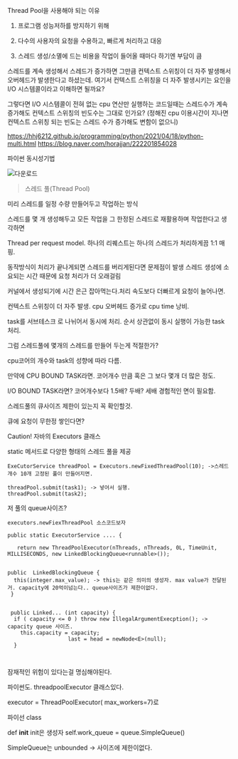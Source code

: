  Thread Pool을 사용해야 되는 이유

1. 프로그램 성능저하를 방지하기 위해

2. 다수의 사용자의 요청을 수용하고, 빠르게 처리하고 대응

3. 스레드 생성/소멸에 드는 비용을 작업이 들어올 때마다 하기엔 부담이 큼



스레드를 계속 생성해서 스레드가 증가하면 그만큼 컨텍스트 스위칭이 더 자주 발생해서 오버헤드가 발생한다고 하셨는데. 여기서 컨텍스트 스위칭을 더 자주 발생시키는 요인을 I/O 시스템콜이라고 이해하면 될까요?


그렇다면 I/O 시스템콜이 전혀 없는 cpu 연산만 실행하는 코드일때는 스레드수가 계속 증가해도 컨텍스트 스위칭의 빈도수는 그대로 인가요? (정해진 cpu 이용시간이 지나면 컨텍스트 스위칭 되는 빈도는 스레드 수가 증가해도 변함이 없으니)

https://hhj6212.github.io/programming/python/2021/04/18/python-multi.html
https://blog.naver.com/horajjan/222201854028

파이썬 동시성기법

![다운로드](https://user-images.githubusercontent.com/75001605/164782200-d5be1c45-52a2-4459-a020-c4bf2aed1a98.png)

>스레드 풀(Thread Pool)

미리 스레드를 일정 수량 만들어두고 작업하는 방식 

스레드를 몇 개 생성해두고 모든 작업을 그 한정된 스레드로 재활용하며 작업한다고 생각하면 

Thread per request model.
하나의 리퀘스트는 하나의 스레드가 처리하게끔 1:1 매핑.

동작방식이 처리가 끝나게되면 스레드를 버리게된다면 문제점이 발생 스레드 생성에 소요되는 시간 때문에 요청 처리가 더 오래걸림

커널에서 생성되기에 시간 은근 잡아먹는다.처리 속도보다 더빠르게 요청이 늘어나면.

컨텍스트 스위칭이 더 자주 발생. cpu 오버헤드 증가로 cpu time 낭비.


task를 서브테스크 로 나뉘어서 동시에 처리. 순서 상관없이 동시 실행이 가능한 task 처리.

그럼 스레드풀에 몇개의 스레드를 만들어 두는게 적절한가?

cpu코어의 개수와 task의 성향에 따라 다름.

만약에 CPU BOUND TASK라면. 코어개수 만큼 혹은 그 보다 몇개 더 많은 정도.

I/O BOUND TASK라면? 코어개수보다 1.5배? 두배? 세배 경험적인 면이 필요함.

스레드풀의 큐사이즈 제한이 있는지 꼭 확인할것.

큐에 요청이 무한정 쌓인다면? 

Caution! 자바의 Executors 클래스

static 메서드로 다양한 형태의 스레드 풀을 제공

```
ExeCutorService threadPool = Executors.newFixedThreadPool(10); ->스레드 개수 10개 고정된 풀이 만들어지면.

threadPool.submit(task1); -> 넣어서 실행.
threadPool.submit(task2);
```

저 풀의 queue사이즈?

```
executors.newFiexThreadPool 소스코드보자

public static ExecutorService .... {

   return new ThreadPoolExecutor(nThreads, nThreads, 0L, TimeUnit, MILLISECONDS, new LinkedBlockingQueue<runnable>());
 
 
public  LinkedBlockingQueue {
  this(integer.max_value); -> this는 같은 의미의 생성자. max value가 전달된거. capacity에 20억이넘는다.. queue사이즈가 제한이없다.
 }
 
 
 public Linked... (int capacity) {
  if ( capacity <= 0 ) throw new IllegalArgumentExecption(); -> capacity queue 사이즈.
    this.capacity = capacity;
                   last = head = newNode<E>(null);
  }
 
 
 ```
 잠재적인 위험이 있다는걸 명심해야된다.
 
 파이썬도. threadpoolExecutor 클래스있다.
 
 executor = ThreadPoolExecutor( max_workers=7)로
 
 파이선 class
 
  def __init__
  init은 생성자 
  self.work_queue = queue.SimpleQueue()
  
 SimpleQueue는  unbounded -> 사이즈에 제한이없다.
